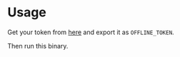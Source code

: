 # Usage

Get your token from [here](https://access.redhat.com/management/api) and export it as `OFFLINE_TOKEN`.

Then run this binary.
